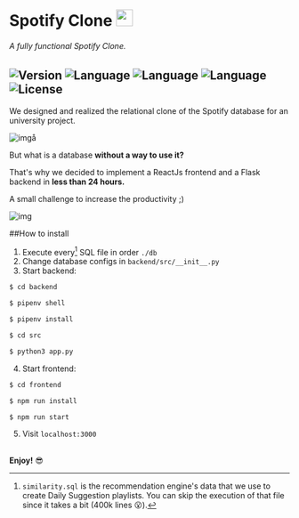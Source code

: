 # Spotify Clone <img src="https://cdn.iconscout.com/icon/free/png-256/spotify-11-432546.png" height="30em"> 
###### A fully functional Spotify Clone.

![Version](https://img.shields.io/badge/Version-0.1.0-brightgreen)
![Language](https://img.shields.io/badge/Language-python-blue)
![Language](https://img.shields.io/badge/Language-javascript-yellow)
![Language](https://img.shields.io/badge/Language-SQL-purple)
![License](https://img.shields.io/badge/License-MIT-red)
---
We designed and realized the relational clone of the Spotify database for an university project. 

![img](./readme_examples/demo.gif)å


But what is a database **without a way to use it?**

That's why we decided to implement a ReactJs frontend and a Flask backend in **less than 24 hours.**

A small challenge to increase the productivity ;)

![img](./readme_examples/demo2.gif)


##How to install

1. Execute every[^1] SQL file in order `./db`
2. Change database configs in `backend/src/__init__.py`
3. Start backend:
   
```bash
$ cd backend

$ pipenv shell

$ pipenv install

$ cd src

$ python3 app.py
```

4. Start frontend:
   
```bash
$ cd frontend

$ npm run install

$ npm run start
```
5. Visit `localhost:3000`

\
**Enjoy!** 😎

[^1]: `similarity.sql` is the recommendation engine's data that we use to create Daily Suggestion playlists. You can skip the execution of that file since it takes a bit (400k lines 😮).

